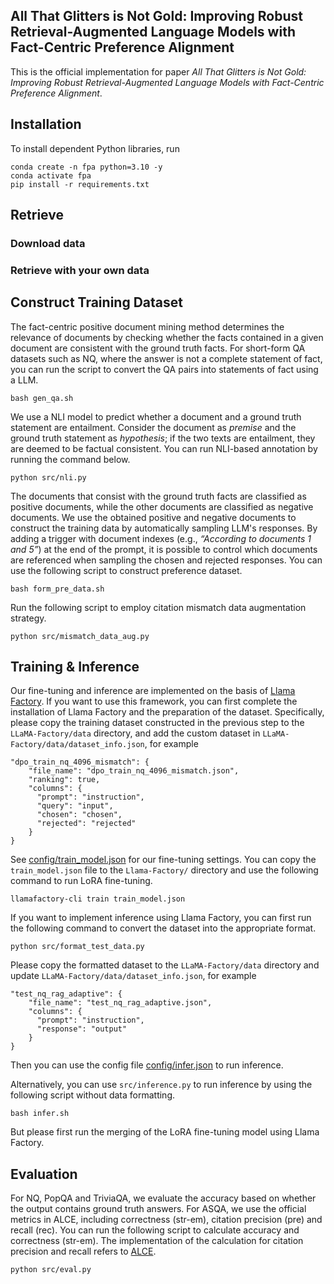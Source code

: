 ## All That Glitters is Not Gold: Improving Robust Retrieval-Augmented Language Models with Fact-Centric Preference Alignment

This is the official implementation for paper _All That Glitters is Not Gold: Improving Robust Retrieval-Augmented Language Models with Fact-Centric Preference Alignment_.

## Installation

To install dependent Python libraries, run

```
conda create -n fpa python=3.10 -y
conda activate fpa
pip install -r requirements.txt
```

## Retrieve

### Download data


### Retrieve with your own data


## Construct Training Dataset

The fact-centric positive document mining method determines the relevance of documents by checking whether the facts 
contained in a given document are consistent with the ground truth facts. For short-form QA datasets such as NQ, 
where the answer is not a complete statement of fact, you can run the script to convert the QA pairs into statements
of fact using a LLM.

```
bash gen_qa.sh
```

We use a NLI model to predict whether a document and a ground truth statement are entailment. Consider the document as
_premise_ and the ground truth statement as _hypothesis_; if the two texts are entailment, they are deemed to be 
factual consistent. You can run NLI-based annotation by running the command below.

```
python src/nli.py
```

The documents that consist with the ground truth facts are classified as positive documents, while the other documents 
are classified as negative documents. We use the obtained positive and negative documents to construct the training data
by automatically sampling LLM's responses. By adding a trigger with document indexes (e.g., _“According to documents 1 
and 5”_) at the end of the prompt, it is possible to control which documents are referenced when sampling the chosen
and rejected responses. You can use the following script to construct preference dataset.

```
bash form_pre_data.sh
```

Run the following script to employ citation mismatch data augmentation strategy.

```
python src/mismatch_data_aug.py
```

## Training & Inference

Our fine-tuning and inference are implemented on the basis of [Llama Factory](https://github.com/hiyouga/LLaMA-Factory).
If you want to use this framework, you can first complete the installation of Llama Factory and the preparation of the 
dataset. Specifically, please copy the training dataset constructed in the previous step to the `LLaMA-Factory/data` 
directory, and add the custom dataset in `LLaMA-Factory/data/dataset_info.json`, for example

```
"dpo_train_nq_4096_mismatch": {
    "file_name": "dpo_train_nq_4096_mismatch.json",
    "ranking": true,
    "columns": {
      "prompt": "instruction",
      "query": "input",
      "chosen": "chosen",
      "rejected": "rejected"
    }
}
```

See [config/train_model.json](https://github.com/haojia-hj/FPA/blob/main/config/train_model.json) for our fine-tuning settings.
You can copy the `train_model.json` file to the `Llama-Factory/` directory and use the following command to run LoRA fine-tuning.

```
llamafactory-cli train train_model.json
```

If you want to implement inference using Llama Factory, you can first run the following command to convert the dataset 
into the appropriate format.

```
python src/format_test_data.py
```

Please copy the formatted dataset to the `LLaMA-Factory/data` directory and update `LLaMA-Factory/data/dataset_info.json`, for example

```
"test_nq_rag_adaptive": {
    "file_name": "test_nq_rag_adaptive.json",
    "columns": {
      "prompt": "instruction",
      "response": "output"
    }
}
```

Then you can use the config file [config/infer.json](https://github.com/haojia-hj/FPA/blob/main/config/infer.json) to run inference.

Alternatively, you can use `src/inference.py` to run inference by using the following script without data formatting.

```
bash infer.sh
```

But please first run the merging of the LoRA fine-tuning model using Llama Factory.

## Evaluation

For NQ, PopQA and TriviaQA, we evaluate the accuracy based on whether the output contains ground truth answers.
For ASQA, we use the official metrics in ALCE, including correctness (str-em), citation precision (pre) and recall (rec).
You can run the following script to calculate accuracy and correctness (str-em). The implementation of the calculation for citation 
precision and recall refers to [ALCE](https://github.com/princeton-nlp/ALCE?tab=readme-ov-file#evaluation).

```
python src/eval.py
```